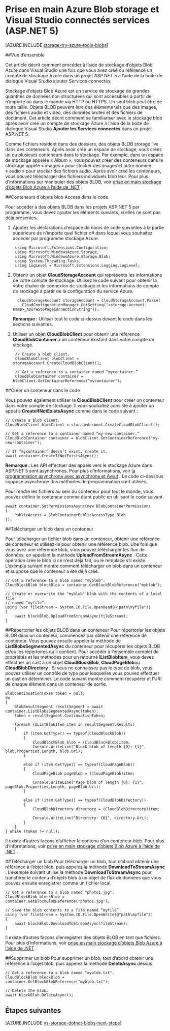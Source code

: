 <properties
    pageTitle="Prise en main blob storage et Visual Studio connectés services (ASP.NET 5) | Microsoft Azure"
    description="Comment procéder à l’aide de stockage d’objets Blob Azure dans un projet Visual Studio ASP.NET 5 après avoir créé un compte de stockage à l’aide de Visual Studio services connectés"
    services="storage"
    documentationCenter=""
    authors="TomArcher"
    manager="douge"
    editor=""/>

<tags
    ms.service="storage"
    ms.workload="web"
    ms.tgt_pltfrm="vs-getting-started"
    ms.devlang="na"
    ms.topic="article"
    ms.date="07/18/2016"
    ms.author="tarcher"/>

# <a name="get-started-with-azure-blob-storage-and-visual-studio-connected-services-aspnet-5"></a>Prise en main Azure Blob storage et Visual Studio connectés services (ASP.NET 5)

[AZURE.INCLUDE [storage-try-azure-tools-blobs](../../includes/storage-try-azure-tools-blobs.md)]

##<a name="overview"></a>Vue d’ensemble

Cet article décrit comment procéder à l’aide de stockage d’objets Blob Azure dans Visual Studio une fois que vous avez créé ou référencé un compte de stockage Azure dans un projet ASP.NET 5 à l’aide de la boîte de dialogue Visual Studio ajouter Services connectés.

Stockage d’objets Blob Azure est un service de stockage de grandes quantités de données non structurées qui sont accessibles à partir de n’importe où dans le monde via HTTP ou HTTPS. Un seul blob peut être de toute taille. Objets BLOB peuvent être des éléments tels que des images, des fichiers audio et vidéo, des données brutes et des fichiers de document. Cet article décrit comment se familiariser avec le stockage blob après avoir créé un compte de stockage Azure à l’aide de la boîte de dialogue Visual Studio **Ajouter les Services connectés** dans un projet ASP.NET 5.

Comme fichiers résident dans des dossiers, des objets BLOB storage live dans des conteneurs. Après avoir créé un espace de stockage, vous créez un ou plusieurs conteneurs dans le stockage. Par exemple, dans un espace de stockage appelée « Album », vous pouvez créer des conteneurs dans le stockage appelé « images » pour stocker des images et autre nommé « audio » pour stocker des fichiers audio. Après avoir créé les conteneurs, vous pouvez télécharger des fichiers individuels blob leur. Pour plus d’informations sur manipuler des objets BLOB, voir [prise en main stockage d’objets Blob Azure à l’aide de .NET](storage-dotnet-how-to-use-blobs.md) .

##<a name="access-blob-containers-in-code"></a>Conteneurs d’objets blob Access dans le code

Pour accéder à des objets BLOB dans les projets ASP.NET 5 par programme, vous devez ajouter les éléments suivants, si elles ne sont pas déjà présentes.

1. Ajoutez les déclarations d’espace de noms de code suivantes à la partie supérieure de n’importe quel fichier c# dans lequel vous souhaitez accéder par programme stockage Azure.

        using Microsoft.Extensions.Configuration;
        using Microsoft.WindowsAzure.Storage;
        using Microsoft.WindowsAzure.Storage.Blob;
        using System.Threading.Tasks;
        using LogLevel = Microsoft.Extensions.Logging.LogLevel;

2. Obtenir un objet **CloudStorageAccount** qui représente les informations de votre compte de stockage. Utilisez le code suivant pour obtenir la votre chaîne de connexion de stockage et les informations de compte de stockage à partir de la configuration du service Azure.

         CloudStorageAccount storageAccount = CloudStorageAccount.Parse(
           CloudConfigurationManager.GetSetting("<storage-account-name>_AzureStorageConnectionString"));

    **Remarque :** Utiliser tout le code ci-dessus devant le code dans les sections suivantes.


3. Utiliser un objet **CloudBlobClient** pour obtenir une référence **CloudBlobContainer** à un conteneur existant dans votre compte de stockage.

        // Create a blob client.
        CloudBlobClient blobClient = storageAccount.CreateCloudBlobClient();

        // Get a reference to a container named “mycontainer.”
        CloudBlobContainer container = blobClient.GetContainerReference("mycontainer");



##<a name="create-a-container-in-code"></a>Créer un conteneur dans le code

Vous pouvez également utiliser la **CloudBlobClient** pour créer un conteneur dans votre compte de stockage. Il vous souhaitez consiste à ajouter un appel à **CreateIfNotExistsAsync** comme dans le code suivant :

    // Create a blob client.
    CloudBlobClient blobClient = storageAccount.CreateCloudBlobClient();

    // Get a reference to a container named “my-new-container.”
    CloudBlobContainer container = blobClient.GetContainerReference("my-new-container");

    // If “mycontainer” doesn’t exist, create it.
    await container.CreateIfNotExistsAsync();


**Remarque :** Les API effectuer des appels vers le stockage Azure dans ASP.NET 5 sont asynchrones. Pour plus d’informations, voir [la programmation asynchrone avec asynchrone et Await](http://msdn.microsoft.com/library/hh191443.aspx) . Le code ci-dessous suppose asynchrone des méthodes de programmation sont utilisés.

Pour rendre les fichiers au sein du conteneur pour tout le monde, vous pouvez définir le conteneur comme étant public en utilisant le code suivant.

    await container.SetPermissionsAsync(new BlobContainerPermissions
    {
        PublicAccess = BlobContainerPublicAccessType.Blob
    });

##<a name="upload-a-blob-into-a-container"></a>Télécharger un blob dans un conteneur

Pour télécharger un fichier blob dans un conteneur, obtenir une référence de conteneur et utilisez-le pour obtenir une référence blob. Une fois que vous avez une référence blob, vous pouvez télécharger les flux de données, en appelant la méthode **UploadFromStreamAsync** . Cette opération crée le blob si ce n’est déjà fait, ou le remplace s’il existe. L’exemple suivant montre comment télécharger un blob dans un conteneur et suppose que le conteneur a été déjà créé.

    // Get a reference to a blob named "myblob".
    CloudBlockBlob blockBlob = container.GetBlockBlobReference("myblob");

    // Create or overwrite the "myblob" blob with the contents of a local file
    // named “myfile”.
    using (var fileStream = System.IO.File.OpenRead(@"path\myfile"))
    {
        await blockBlob.UploadFromStreamAsync(fileStream);
    }

##<a name="list-the-blobs-in-a-container"></a>Répertorier les objets BLOB dans un conteneur
Pour répertorier les objets BLOB dans un conteneur, commencez par obtenir une référence de conteneur. Vous pouvez ensuite appeler la méthode de **ListBlobsSegmentedAsync** du conteneur pour récupérer les objets BLOB et/ou les répertoires qu’il contient. Pour accéder à l’ensemble complet de propriétés et les méthodes pour un retourné **IListBlobItem**, vous devez effectuer un cast à un objet **CloudBlockBlob**, **CloudPageBlob**ou **CloudBlobDirectory** . Si vous ne connaissez pas le type de blob, vous pouvez utiliser un contrôle de type pour lesquelles vous pouvez effectuer un cast en déterminer. Le code suivant montre comment récupérer et l’URI de chaque élément dans un conteneur de sortie.

    BlobContinuationToken token = null;
    do
    {
        BlobResultSegment resultSegment = await container.ListBlobsSegmentedAsync(token);
        token = resultSegment.ContinuationToken;

        foreach (IListBlobItem item in resultSegment.Results)
        {
            if (item.GetType() == typeof(CloudBlockBlob))
            {
                CloudBlockBlob blob = (CloudBlockBlob)item;
                Console.WriteLine("Block blob of length {0}: {1}", blob.Properties.Length, blob.Uri);
            }

            else if (item.GetType() == typeof(CloudPageBlob))
            {
                CloudPageBlob pageBlob = (CloudPageBlob)item;

                Console.WriteLine("Page blob of length {0}: {1}", pageBlob.Properties.Length, pageBlob.Uri);
            }

            else if (item.GetType() == typeof(CloudBlobDirectory))
            {
                CloudBlobDirectory directory = (CloudBlobDirectory)item;

                Console.WriteLine("Directory: {0}", directory.Uri);
            }
        }
    } while (token != null);

Il existe d’autres façons d’afficher le contenu d’un conteneur blob. Pour plus d’informations, voir [prise en main stockage d’objets Blob Azure à l’aide de .NET](storage-dotnet-how-to-use-blobs.md#list-the-blobs-in-a-container) .

##<a name="download-a-blob"></a>Télécharger un blob
Pour télécharger un blob, tout d’abord obtenir une référence à l’objet blob, puis appelez la méthode **DownloadToStreamAsync** . L’exemple suivant utilise la méthode **DownloadToStreamAsync** pour transférer le contenu d’objets blob à un objet de flux de données que vous pouvez ensuite enregistrer comme un fichier local.

    // Get a reference to a blob named "photo1.jpg".
    CloudBlockBlob blockBlob = container.GetBlockBlobReference("photo1.jpg");

    // Save the blob contents to a file named “myfile”.
    using (var fileStream = System.IO.File.OpenWrite(@"path\myfile"))
    {
        await blockBlob.DownloadToStreamAsync(fileStream);
    }

Il existe d’autres façons d’enregistrer des objets BLOB en tant que fichiers. Pour plus d’informations, voir [prise en main stockage d’objets Blob Azure à l’aide de .NET](storage-dotnet-how-to-use-blobs.md#download-blobs) .

##<a name="delete-a-blob"></a>Supprimer un blob
Pour supprimer un blob, tout d’abord obtenir une référence à l’objet blob, puis appelez la méthode **DeleteAsync** dessus.

    // Get a reference to a blob named "myblob.txt".
    CloudBlockBlob blockBlob = container.GetBlockBlobReference("myblob.txt");

    // Delete the blob.
    await blockBlob.DeleteAsync();

## <a name="next-steps"></a>Étapes suivantes

[AZURE.INCLUDE [vs-storage-dotnet-blobs-next-steps](../../includes/vs-storage-dotnet-blobs-next-steps.md)]
